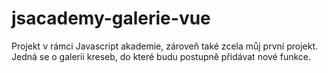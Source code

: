 # jsacademy-galerie-vue
Projekt v rámci Javascript akademie, zároveň také zcela můj první projekt. Jedná se o galerii kreseb, do které budu postupně přidávat nové funkce.
